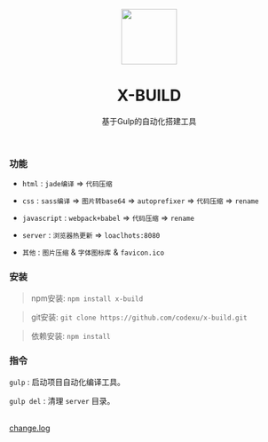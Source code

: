 <p align="center">
  <img width="100"src="https://github.com/codexu/_images/blob/master/logo.png">
</p>
<h1 align="center">X-BUILD</h1>
<p align="center">基于Gulp的自动化搭建工具</p>
<br>

### 功能

 - `html` : `jade编译` => `代码压缩`

 - `css` : `sass编译` => `图片转base64` => `autoprefixer` => `代码压缩` => `rename`

 - `javascript` : `webpack+babel` => `代码压缩` => `rename`

 - `server` : `浏览器热更新` => `loaclhots:8080`

 - `其他` : `图片压缩` & `字体图标库` & `favicon.ico`

### 安装

> npm安装: `npm install x-build`

> git安装: `git clone https://github.com/codexu/x-build.git`

> 依赖安装: `npm install`

### 指令

  `gulp` : 启动项目自动化编译工具。

  `gulp del` : 清理 `server` 目录。

<br>
<a href="https://github.com/codexu/x-build/blob/master/change.log.md">change.log</a>

